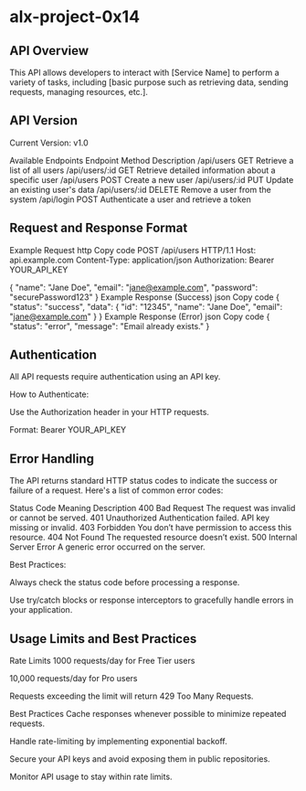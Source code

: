 # alx-project-0x14

## API Overview
This API allows developers to interact with [Service Name] to perform a variety of tasks, including [basic purpose such as retrieving data, sending requests, managing resources, etc.].

## API Version
Current Version: v1.0

Available Endpoints
Endpoint	Method	Description
/api/users	GET	Retrieve a list of all users
/api/users/:id	GET	Retrieve detailed information about a specific user
/api/users	POST	Create a new user
/api/users/:id	PUT	Update an existing user's data
/api/users/:id	DELETE	Remove a user from the system
/api/login	POST	Authenticate a user and retrieve a token

## Request and Response Format
Example Request
http
Copy code
POST /api/users HTTP/1.1
Host: api.example.com
Content-Type: application/json
Authorization: Bearer YOUR_API_KEY

{
  "name": "Jane Doe",
  "email": "jane@example.com",
  "password": "securePassword123"
}
Example Response (Success)
json
Copy code
{
  "status": "success",
  "data": {
    "id": "12345",
    "name": "Jane Doe",
    "email": "jane@example.com"
  }
}
Example Response (Error)
json
Copy code
{
  "status": "error",
  "message": "Email already exists."
}


## Authentication
All API requests require authentication using an API key.

How to Authenticate:

Use the Authorization header in your HTTP requests.

Format: Bearer YOUR_API_KEY




## Error Handling
The API returns standard HTTP status codes to indicate the success or failure of a request. Here's a list of common error codes:

Status Code	Meaning	Description
400	Bad Request	The request was invalid or cannot be served.
401	Unauthorized	Authentication failed. API key missing or invalid.
403	Forbidden	You don’t have permission to access this resource.
404	Not Found	The requested resource doesn’t exist.
500	Internal Server Error	A generic error occurred on the server.

Best Practices:

Always check the status code before processing a response.

Use try/catch blocks or response interceptors to gracefully handle errors in your application.



## Usage Limits and Best Practices
Rate Limits
1000 requests/day for Free Tier users

10,000 requests/day for Pro users

Requests exceeding the limit will return 429 Too Many Requests.

Best Practices
Cache responses whenever possible to minimize repeated requests.

Handle rate-limiting by implementing exponential backoff.

Secure your API keys and avoid exposing them in public repositories.

Monitor API usage to stay within rate limits.

